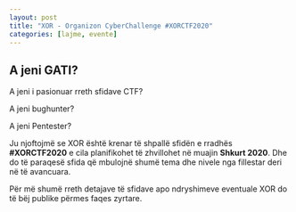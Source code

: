 ```yaml
---
layout: post
title: "XOR - Organizon CyberChallenge #XORCTF2020"
categories: [lajme, evente]
---
```


## A jeni GATI?

A jeni i pasionuar rreth sfidave CTF?

A jeni bughunter?

A jeni Pentester?

Ju njoftojmë se XOR është krenar të shpallë sfidën e rradhës **#XORCTF2020** e cila planifikohet të zhvillohet në muajin **Shkurt 2020**.
Dhe do të paraqesë sfida që mbulojnë shumë tema dhe nivele nga fillestar deri në të avancuara.

Për më shumë rreth detajave të sfidave apo ndryshimeve eventuale XOR do të bëj publike përmes faqes zyrtare.
